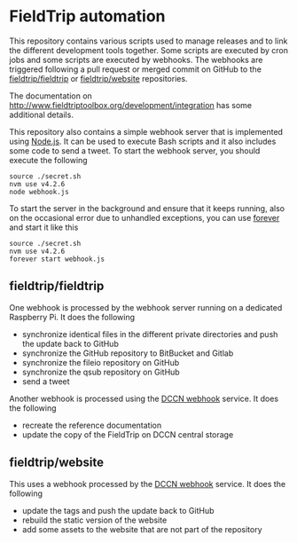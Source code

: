 # FieldTrip automation

This repository contains various scripts used to manage releases and to link the
different development tools together. Some scripts are executed by cron jobs and
some scripts are executed by webhooks. The webhooks are triggered following a
pull request or merged commit on GitHub to the [fieldtrip/fieldtrip](https://github.com/fieldtrip/fieldtrip)
or [fieldtrip/website](https://github.com/fieldtrip/website) repositories.

The documentation on <http://www.fieldtriptoolbox.org/development/integration>
has some additional details.

This repository also contains a simple webhook server that is implemented using
[Node.js](https://nodejs.org/en/). It can be used to execute Bash scripts and it
also includes some code to send a tweet. To start the webhook server, you should
execute the following

```
source ./secret.sh
nvm use v4.2.6
node webhook.js
```

To start the server in the background and ensure that it keeps running, also on the occasional error due to unhandled exceptions, you can use [forever](https://www.npmjs.com/package/forever) and start it like this


```
source ./secret.sh
nvm use v4.2.6
forever start webhook.js
```


## fieldtrip/fieldtrip

One webhook is processed by the webhook server running on a dedicated Raspberry
Pi. It does the following

- synchronize identical files in the different private directories and push the update back to GitHub
- synchronize the GitHub repository to BitBucket and Gitlab
- synchronize the fileio repository on GitHub
- synchronize the qsub repository on GitHub
- send a tweet

Another webhook is processed using the [DCCN webhook](https://github.com/Donders-Institute/hpc-webhook) service. It does the following

- recreate the reference documentation
- update the copy of the FieldTrip on DCCN central storage

## fieldtrip/website

This uses a webhook processed by the [DCCN webhook](https://github.com/Donders-Institute/hpc-webhook) service. It does the following

- update the tags and push the update back to GitHub
- rebuild the static version of the website
- add some assets to the website that are not part of the repository
